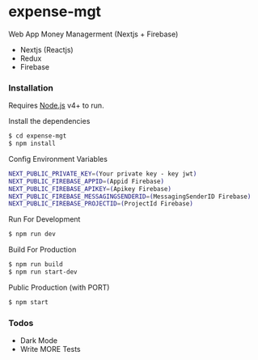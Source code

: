 # expense-mgt

Web App Money Managerment (Nextjs + Firebase)
  - Nextjs (Reactjs)
  - Redux
  - Firebase

### Installation

Requires [Node.js](https://nodejs.org/) v4+ to run.

Install the dependencies

```sh
$ cd expense-mgt
$ npm install
```

Config Environment Variables
```sh
NEXT_PUBLIC_PRIVATE_KEY=(Your private key - key jwt)
NEXT_PUBLIC_FIREBASE_APPID=(Appid Firebase)
NEXT_PUBLIC_FIREBASE_APIKEY=(Apikey Firebase)
NEXT_PUBLIC_FIREBASE_MESSAGINGSENDERID=(MessagingSenderID Firebase)
NEXT_PUBLIC_FIREBASE_PROJECTID=(ProjectId Firebase)
```

Run For Development
```sh
$ npm run dev
```

Build For Production
```sh
$ npm run build
$ npm run start-dev
```

Public Production (with PORT)
```sh
$ npm start
```
### Todos

- Dark Mode
- Write MORE Tests
